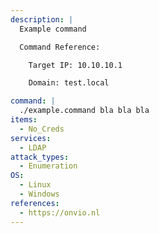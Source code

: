 ```yaml
---
description: |
  Example command

  Command Reference:

  	Target IP: 10.10.10.1

  	Domain: test.local

command: |
  ./example.command bla bla bla 
items:
  - No_Creds
services:
  - LDAP
attack_types:
  - Enumeration
OS:
  - Linux
  - Windows
references:
  - https://onvio.nl
---
```

